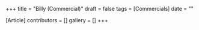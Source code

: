 +++
title = "Billy (Commercial)"
draft = false
tags = [Commercials]
date = ""

[Article]
contributors = []
gallery = []
+++